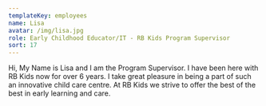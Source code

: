 ```yaml
---
templateKey: employees
name: Lisa
avatar: /img/lisa.jpg
role: Early Childhood Educator/IT - RB Kids Program Supervisor
sort: 17
---
```

Hi, My Name is Lisa and I am the Program Supervisor. I have been here with RB Kids now for over 6 years. I take great pleasure in being a part of such an innovative child care centre. At RB Kids we strive to offer the best of the best in early learning and care.
